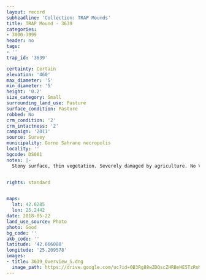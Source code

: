 ```yaml
---
layout: record
subheadline: 'Collection: TRAP Mounds'
title: TRAP Mound - 3639
categories:
- 3000-3999
header: no
tags:
- ''
trap_id: '3639'

certainty: Certain
elevation: '460'
max_diameter: '5'
min_diameter: '5'
height: '0.2'
size_category: Small
surrounding_land_use: Pasture
surface_condition: Pasture
robbed: No
crm_condition: '2'
crm_intactness: '2'
campaign: '2011'
source: Survey
municipality: Gorno Sahrane necropolis
locality: ''
bgcode: DS001
notes: |-
  Stony surface, thin vegetation. Severely damaged by agriculture. No Visibile robbers' trench's.


rights: standard


maps:
  lat: 42.6285
  lon: 25.2442
date: 2018-05-22
land_use_source: Photo
photo: Good
bg_code: ''
akb_code: ''
latitude: '42.666088'
longitude: '25.209578'
images:
- title: 3639_Overview_S.dng
  image_path: https://drive.google.com/uc?id=0B3Rg88wZDQscZHRBeHE5TzRoMzQ
---
```

